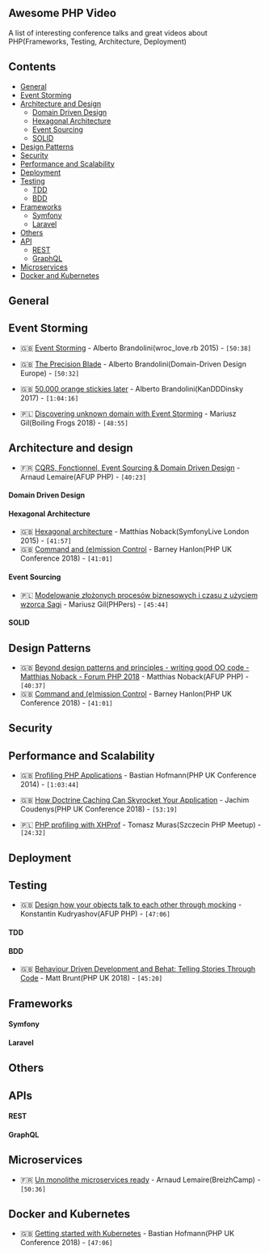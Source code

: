 ## Awesome PHP Video

A list of interesting conference talks and great videos about PHP(Frameworks, Testing, Architecture, Deployment)
## Contents

+ [General](#general)
+ [Event Storming](event-storming)
+ [Architecture and Design](#architecture-and-design)
    - [Domain Driven Design](#domain-driven-design)
    - [Hexagonal Architecture](#hexagonal-architecture)
    - [Event Sourcing](#event-sourcing)
    - [SOLID](#solid)
+ [Design Patterns](#design-patterns)
+ [Security](#design-and-product)
+ [Performance and Scalability](#performance-and-scalability)
+ [Deployment](#deployment)
+ [Testing](#testing)
    - [TDD](#tdd)
    - [BDD](#bdd)
+ [Frameworks](#frameworks)
    - [Symfony](#symfony)
    - [Laravel](#laravel)
+ [Others](#others)
+ [API](#api)
    - [REST](#rest)
    - [GraphQL](#graphQL)
+ [Microservices](#microservices)
+ [Docker and Kubernetes](#docker-and-kubernetes)

    
## General

## Event Storming

* 🇬🇧 [Event Storming](https://www.youtube.com/watch?v=veTVAN0oEkQ) - Alberto Brandolini(wroc_love.rb 2015) - `[50:38]` 
* 🇬🇧 [The Precision Blade](https://www.youtube.com/watch?v=lG46Yo_9DPc) - Alberto Brandolini(Domain-Driven Design Europe) - `[50:32]` 
* 🇬🇧 [50.000 orange stickies later](https://www.youtube.com/watch?v=cG-G6tNCGqY) - Alberto Brandolini(KanDDDinsky 2017) - `[1:04:16]` 

* 🇵🇱 [Discovering unknown domain with Event Storming](https://www.youtube.com/watch?v=dhoXYRqghws) - Mariusz Gil(Boiling Frogs 2018) - `[48:55]` 

## Architecture and design

* 🇫🇷 [CQRS, Fonctionnel, Event Sourcing & Domain Driven Design](https://www.youtube.com/watch?v=qBLtZN3p3FU) - Arnaud Lemaire(AFUP PHP) - `[40:23]` 

#### Domain Driven Design
#### Hexagonal Architecture

* 🇬🇧 [Hexagonal architecture](https://www.youtube.com/watch?v=fgQWnglnGeU) - Matthias Noback(SymfonyLive London 2015) - `[41:57]`
* 🇬🇧 [Command and (e)mission Control](https://www.youtube.com/watch?v=K1EJBmwg9EQ) - Barney Hanlon(PHP UK Conference 2018) - `[41:01]` 

#### Event Sourcing

* 🇵🇱 [Modelowanie złożonych procesów biznesowych i czasu z użyciem wzorca Sagi](https://www.youtube.com/watch?v=MXI8ET5DhOI) - Mariusz Gil(PHPers) - `[45:44]`

#### SOLID

## Design Patterns

* 🇬🇧 [Beyond design patterns and principles - writing good OO code - Matthias Noback - Forum PHP 2018](https://www.youtube.com/watch?v=v3IPU3F_0JI) - Matthias Noback(AFUP PHP) - `[40:37]`
* 🇬🇧 [Command and (e)mission Control](https://www.youtube.com/watch?v=syCpDX4I8H8) - Barney Hanlon(PHP UK Conference 2018) - `[41:01]`

## Security

## Performance and Scalability

* 🇬🇧 [Profiling PHP Applications](https://www.youtube.com/watch?v=4TbxHDSDkiw) - Bastian Hofmann(PHP UK Conference 2014) - `[1:03:44]` 
* 🇬🇧 [How Doctrine Caching Can Skyrocket Your Application](https://www.youtube.com/watch?v=PzrbkRZEdHA) - Jachim Coudenys(PHP UK Conference 2018) - `[53:19]` 

* 🇵🇱 [PHP profiling with XHProf](https://www.youtube.com/watch?v=wqLnNBn94AA) - Tomasz Muras(Szczecin PHP Meetup) - `[24:32]` 

## Deployment

## Testing

* 🇬🇧 [Design how your objects talk to each other through mocking](https://www.youtube.com/watch?v=AHizK2kpukk) - Konstantin Kudryashov(AFUP PHP) - `[47:06]` 

#### TDD
#### BDD
* 🇬🇧 [Behaviour Driven Development and Behat: Telling Stories Through Code](https://www.youtube.com/watch?v=bCLlBgYQoIk) - Matt Brunt(PHP UK 2018) - `[45:20]`

## Frameworks
#### Symfony    
#### Laravel    

## Others

## APIs
#### REST
#### GraphQL

## Microservices

* 🇫🇷 [Un monolithe microservices ready](https://www.youtube.com/watch?v=F8C_iPGhHoI) - Arnaud Lemaire(BreizhCamp) - `[50:36]` 

## Docker and Kubernetes

* 🇬🇧 [Getting started with Kubernetes](https://www.youtube.com/watch?v=bXRmFfuyxQ0) - Bastian Hofmann(PHP UK Conference 2018) - `[47:06]`
